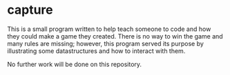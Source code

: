 # capture
This is a small program written to help teach someone to code and how they
could make a game they created. There is no way to win the game and many
rules are missing; however, this program served its purpose by illustrating some 
datastructures and how to interact with them.

No further work will be done on this repository.
